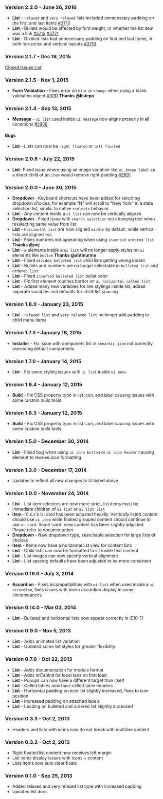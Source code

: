 ### Version 2.2.0 - June 26, 2016

- **List** - `relaxed` and `very relaxed` lists included unnecessary padding on the first and last items [#3710](https://github.com/Semantic-Org/Semantic-UI/issues/3710)
- **List** - Bullets would be affected by font weight, or whether the list item was a link [#3715](https://github.com/Semantic-Org/Semantic-UI/issues/3715) [#3721](https://github.com/Semantic-Org/Semantic-UI/issues/3721)
- **List** - Divided lists had unnecessary padding on first and last items, in both horizontal and vertical layouts [#3710](https://github.com/Semantic-Org/Semantic-UI/issues/3710)

### Version 2.1.7 - Dec 19, 2015
[Closed Issues List](https://github.com/Semantic-Org/Semantic-UI/issues?q=is%3Aissue+milestone%3A2.1.7+is%3Aclosed)

### Version 2.1.5 - Nov 1, 2015

- **Form Validation** - Fixes error on `blur` or `change` when using a blank validation object [#3131](https://github.com/Semantic-Org/Semantic-UI/issues/3131) **Thanks @listepo**

### Version 2.1.4 - Sep 13, 2015

- **Message** - `ui list` used inside `ui message` now aligns properly in all conditions [#2958](https://github.com/Semantic-Org/Semantic-UI/issues/2958)

#### Bugs

- **List** - Lists can now be `right floated` or `left floated`

### Version 2.0.6 - July 22, 2015

- **List**- Fixed issue where using an image variation like `ui image label` as a direct child of an `item` would remove right padding [#2691](https://github.com/Semantic-Org/Semantic-UI/issues/2691)

### Version 2.0.0 - June 30, 2015

- **Dropdown** - Keyboard shortcuts have been added for selecting dropdown choices, for example "N" will scroll to "New York" in a state selection list, similar to native `<select>` behavior.
- **List** - Any content inside a `ui list` can now be vertically aligned
- **Dropdown** - Fixed issue with `search selection` not changing text when reselecting same value from list
- **List** - `horizontal list` are now aligned `middle` by default, while vertical lists are aligned `top`.
- **List** - Fixes numbers not appearing when using `inverted ordered list` **Thanks @pcj**
- **List** - `a` elements inside a `ui list` will no longer apply styles on `ui` elements like `button` **Thanks @ahtinurme**
- **List** - Fixed `divided bulleted list` child lists getting wrong indent
- **List** - Bullets and numbers are no longer selectable in `bulleted list` and `ordered list`
- **List** - Fixed `inverted bulleted list` bullet color
- **List** - Fix first element touches border on `ui horizontal celled list`
- **List** - Added many new variables for link stylings inside list, added separate variables and defaults for child-list spacing

### Version 1.8.0 - January 23, 2015

- **List** - `relaxed list` and `very relaxed list` no longer add padding to child menu items

### Version 1.7.3 - January 16, 2015

- **Installer** - Fix issue with component list in `semantic.json` not correctly overriding default components

### Version 1.7.0 - January 14, 2015

- **List** - Fix some styling issues with `ui list` inside `ui menu`

### Version 1.6.4 - January 12, 2015

- **Build** - Fix CSS property typo in list icon, and label causing issues with some custom build tools

### Version 1.6.3 - January 12, 2015

- **Build** - Fix CSS property typo in list icon, and label causing issues with some custom build tools

### Version 1.5.0 - December 30, 2014

- **List** - Fixed bug when using ``ui icon button`` or ``ui icon header`` causing element to receive icon formatting

### Version 1.3.0 - December 17, 2014

- Updates to reflect all new changes to UI listed above

### Version 1.0.0 - November 24, 2014

- **List** - List item selectors are now more strict, list items must be immediate children of ``ui list`` or ``ui list list``
- **Item** - 0.x.x's UI card has been adjusted heavily. Vertically listed content should use ``ui item`` while floated grouped content should continue to use ``ui card``. Some 'card' view content has been slightly adjusted. Please refer to documentation
- **Dropdown** - New dropdown type, searchable selection for large lists of choices
- **Item** - Items now have a horizontal list view for content lists
- **List** - Child lists can now be formatted to sit inside text content
- **List** - List images can now specify vertical alignment
- **List** - List spacing defaults have been adjusted to be more consistent

### Version 0.19.0 - July 3, 2014

- **Accordion** - Fixes incompatibilities with ``ui list`` when used inside a ``ui accordion``, fixes issues with menu accordion display in some circumstances

### Version 0.14.0 - Mar 03, 2014

- **List** - Bulleted and horizontal lists now appear correctly in IE10-11

### Version 0.9.0 - Nov 5, 2013

- **List** - Adds animated list variation
- **List** - Updated some list styles for greater flexibility

### Version 0.7.0 - Oct 22, 2013

- **List** - Adds documentation for module format
- **List** - Adds onTabInit for local tabs on first load
- **List** - Popups can now have a different target than itself
- **List** - Celled tables now have celled table headers
- **List** - Horizontal padding on icon list slightly increased, fixes to icon position
- **List** - Increased padding on attached labels
- **List** - Leading on bulleted and ordered list slightly increased

### Version 0.3.3 - Oct 2, 2013

- Headers and lists with icons now do not break with multiline content

### Version 0.3.2 - Oct 2, 2013

- Right floated list content now receives left margin
- List items display issues with icons + content
- Lists items now auto clear floats

### Version 0.1.0 - Sep 25, 2013

- Added relaxed and very relaxed list type with increased padding
- Updated list docs